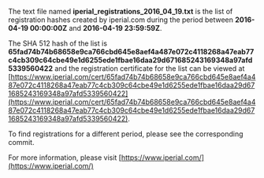 The text file named **iperial_registrations_2016_04_19.txt** is the list of registration hashes created by iperial.com during the period between **2016-04-19 00:00:00Z** and **2016-04-19 23:59:59Z**.

The SHA 512 hash of the list is **65fad74b74b68658e9ca766cbd645e8aef4a487e072c4118268a47eab77c4cb309c64cbe49e1d6255ede1fbae16daa29d671685243169348a97afd5339560422** and the registration certificate for the list can be viewed at [https://www.iperial.com/cert/65fad74b74b68658e9ca766cbd645e8aef4a487e072c4118268a47eab77c4cb309c64cbe49e1d6255ede1fbae16daa29d671685243169348a97afd5339560422](https://www.iperial.com/cert/65fad74b74b68658e9ca766cbd645e8aef4a487e072c4118268a47eab77c4cb309c64cbe49e1d6255ede1fbae16daa29d671685243169348a97afd5339560422).

To find registrations for a different period, please see the corresponding commit.

For more information, please visit [https://www.iperial.com/](https://www.iperial.com/)
